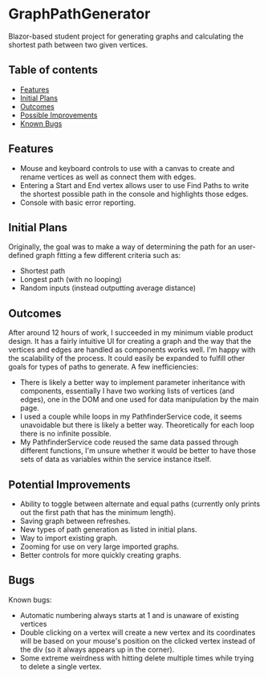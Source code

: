 # GraphPathGenerator
Blazor-based student project for generating graphs and calculating the shortest path between two given vertices.

## Table of contents
  * [Features](#features)
  * [Initial Plans](#initial-plans)
  * [Outcomes](#outcomes)
  * [Possible Improvements](#improvements)
  * [Known Bugs](#bugs)
  
## Features
 * Mouse and keyboard controls to use with a canvas to create and rename vertices as well as connect them with edges.
 * Entering a Start and End vertex allows user to use Find Paths to write the shortest possible path in the console and highlights those edges.
 * Console with basic error reporting.
  
## Initial Plans
Originally, the goal was to make a way of determining the path for an user-defined graph fitting a few different criteria such as: 
 * Shortest path
 * Longest path (with no looping)
 * Random inputs (instead outputting average distance)

## Outcomes
After around 12 hours of work, I succeeded in my minimum viable product design. 
It has a fairly intuitive UI for creating a graph and the way that the vertices and edges are handled as components works well.
I'm happy with the scalability of the process. It could easily be expanded to fulfill other goals for types of paths to generate.
A few inefficiencies:
 * There is likely a better way to implement parameter inheritance with components, essentially I have two working lists of vertices (and edges), one in the DOM and one used for data manipulation by the main page.
 * I used a couple while loops in my PathfinderService code, it seems unavoidable but there is likely a better way. Theoretically for each loop there is no infinite possible.
 * My PathfinderService code reused the same data passed through different functions, I'm unsure whether it would be better to have those sets of data as variables within the service instance itself.
 
## Potential Improvements
 * Ability to toggle between alternate and equal paths (currently only prints out the first path that has the minimum length).
 * Saving graph between refreshes.
 * New types of path generation as listed in initial plans.
 * Way to import existing graph.
 * Zooming for use on very large imported graphs.
 * Better controls for more quickly creating graphs.
 
## Bugs
Known bugs:
 * Automatic numbering always starts at 1 and is unaware of existing vertices
 * Double clicking on a vertex will create a new vertex and its coordinates will be based on your mouse's position on the clicked vertex instead of the div (so it always appears up in the corner).
 * Some extreme weirdness with hitting delete multiple times while trying to delete a single vertex.
